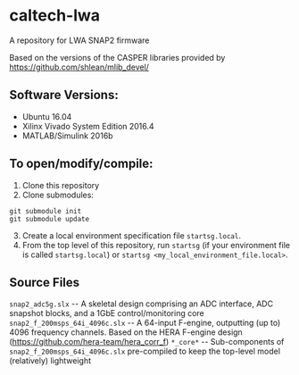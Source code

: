 # caltech-lwa
A repository for LWA SNAP2 firmware

Based on the versions of the CASPER libraries provided by https://github.com/shlean/mlib_devel/

## Software Versions:
- Ubuntu 16.04
- Xilinx Vivado System Edition 2016.4
- MATLAB/Simulink 2016b

## To open/modify/compile:

1. Clone this repository
2. Clone submodules:
```
git submodule init
git submodule update
```
3. Create a local environment specification file `startsg.local`.
4. From the top level of this repository, run `startsg` (if your environment file is called `startsg.local`) or `startsg <my_local_environment_file.local>`.

## Source Files
`snap2_adc5g.slx` -- A skeletal design comprising an ADC interface, ADC snapshot blocks, and a 1GbE control/monitoring core
`snap2_f_200msps_64i_4096c.slx` -- A 64-input F-engine, outputting (up to) 4096 frequency channels. Based on the HERA F-engine design (https://github.com/hera-team/hera_corr_f)
`*_core*` -- Sub-components of `snap2_f_200msps_64i_4096c.slx` pre-compiled to keep the top-level model (relatively) lightweight
